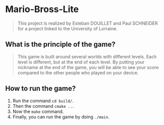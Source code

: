# Mario-Bross-Lite

> This project is realized by Esteban DOUILLET and Paul SCHNEIDER for a project linked to the University of Lorraine.

## What is the principle of the game?

> This game is built around several worlds with different levels. Each level is different, but at the end of each level.
> By putting your nickname at the end of the game, you will be able to see your score compared to the other people who
> played on your device.

## How to run the game?

1. Run the command `cd build/`.
2. Then the command `cmake ..`.
3. Now the `make` command.
4. Finally, you can run the game by doing `./main`.
